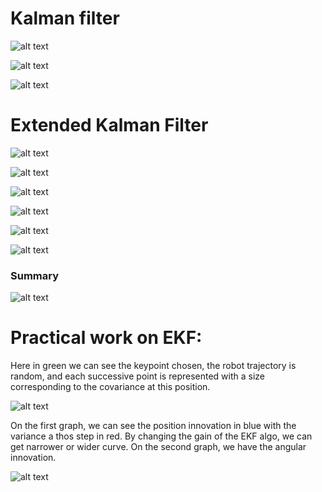 # Kalman filter

![alt text](images/kalman_filter.png)

![alt text](images/design_1.png)

![alt text](images/design_2.png)

# Extended Kalman Filter

![alt text](images/ekf.png)

![alt text](images/ekf_2.png)

![alt text](images/EKF_3.png)

![alt text](images/EKF_4.png)

![alt text](images/ekf_5.png)

![alt text](images/ekf_6.png)

### Summary

![alt text](images/ekf_8.png)

# Practical work on EKF:

Here in green we can see the keypoint chosen, the robot trajectory is random, and each successive point is represented with a size corresponding to the covariance at this position.

![alt text](images/Figure_1.png)

On the first graph, we can see the position innovation in blue with the variance a thos step in red. By changing the gain of the EKF algo, we can get narrower or wider curve.
On the second graph, we have the angular innovation.

![alt text](images/Figure_2.png)


